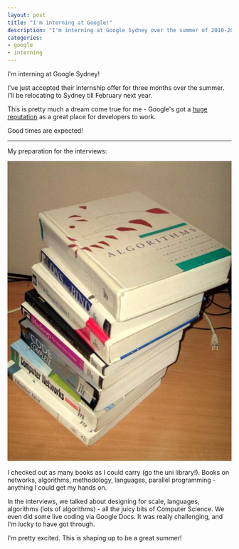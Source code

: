 ```yaml
---
layout: post
title: "I'm interning at Google!"
description: "I'm interning at Google Sydney over the summer of 2010-2011. Pretty damn excited!"
categories:
- google
- interning
---
```


I'm interning at Google Sydney! 

I've just accepted their internship offer for three months over the summer.
I'll be relocating to Sydney till February next year.

This is pretty much a dream come true for me - Google's got a 
[huge](http://steve-yegge.blogspot.com/2008/03/get-that-job-at-google.html)
[reputation](http://www.kaushik.net/avinash/2008/02/10-insights-from-11-months-of-working-at-google.html)
as a great place for developers to work. 

Good times are expected!

* * *

My preparation for the interviews:

<img src="/images/books.jpg" alt="I checked out the entire computer science dept of the Uni library">

I checked out as many books as I could carry (go the uni library!). Books on
networks, algorithms, methodology, languages, parallel programming - anything I
could get my hands on.

In the interviews, we talked about designing for scale, languages, algorithms
(lots of algorithms) - all the juicy bits of Computer Science. We even did some
live coding via Google Docs. It was really challenging, and I'm lucky to have
got through.

I'm pretty excited. This is shaping up to be a great summer!
